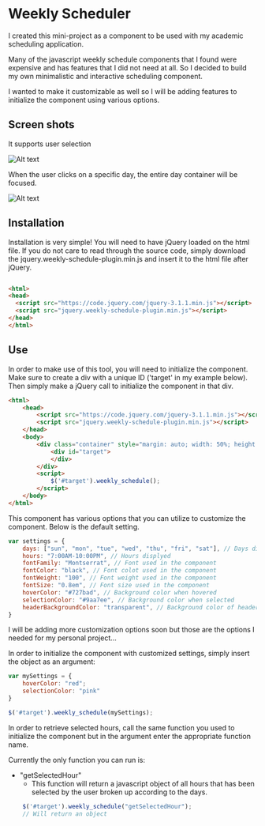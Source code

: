 # Weekly Scheduler

I created this mini-project as a component to be used with my academic scheduling application.

Many of the javascript weekly schedule components that I found were expensive and has features that I did not need at all. So I decided to build my own minimalistic and interactive scheduling component.

I wanted to make it customizable as well so I will be adding features to initialize the component using various options.

## Screen shots
It supports user selection

![Alt text](./sample-images/sampleimg1.png)

When the user clicks on a specific day, the entire day container will be focused.

![Alt text](./sample-images/sampleimg2.png)

## Installation
Installation is very simple!
You will need to have jQuery loaded on the html file. If you do not care to read through the source code, simply download the jquery.weekly-schedule-plugin.min.js and insert it to the html file after jQuery.

```html

<html>
<head>
  <script src="https://code.jquery.com/jquery-3.1.1.min.js"></script>
  <script src="jquery.weekly-schedule-plugin.min.js"></script>
</head>
</html>
```

## Use
In order to make use of this tool, you will need to initialize the component.
Make sure to create a div with a unique ID ('target' in my example below). Then simply make a jQuery call to initialize the component in that div.

```html
<html>
    <head>
        <script src="https://code.jquery.com/jquery-3.1.1.min.js"></script>
        <script src="jquery.weekly-schedule-plugin.min.js"></script>
    </head>
    <body>
        <div class="container" style="margin: auto; width: 50%; height: 100%; display: flex; flex-direction: row; justify-content: center;">
            <div id="target">
            </div>
        </div>
        <script>
            $('#target').weekly_schedule();
        </script>
    </body>
</html>
```

This component has various options that you can utilize to customize the component. Below is the default setting.

```javascript
var settings = {
    days: ["sun", "mon", "tue", "wed", "thu", "fri", "sat"], // Days displayed
    hours: "7:00AM-10:00PM", // Hours displyed
    fontFamily: "Montserrat", // Font used in the component
    fontColor: "black", // Font colot used in the component
    fontWeight: "100", // Font weight used in the component
    fontSize: "0.8em", // Font size used in the component
    hoverColor: "#727bad", // Background color when hovered
    selectionColor: "#9aa7ee", // Background color when selected
    headerBackgroundColor: "transparent", // Background color of headers
}
```

I will be adding more customization options soon but those are the options I needed for my personal project...

In order to initialize the component with customized settings, simply insert the object as an argument:

```javascript
var mySettings = {
    hoverColor: "red";
    selectionColor: "pink"
}

$('#target').weekly_schedule(mySettings);
```

In order to retrieve selected hours, call the same function you used to initialize the component but in the argument enter the appropriate function name.

Currently the only function you can run is:
- "getSelectedHour"
    - This function will return a javascript object of all hours that has been selected by the user broken up according to the days.

```javascript
    $('#target').weekly_schedule("getSelectedHour");
    // Will return an object
```
